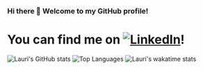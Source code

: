 ### Hi there 👋 Welcome to my GitHub profile!
# You can find me on [![LinkedIn][2.2]][2]!
![Lauri's GitHub stats](https://github-readme-stats.vercel.app/api?username=LauriLepik&count_private=true&show_icons=true&theme=tokyonight)
![Top Languages](https://github-readme-stats.vercel.app/api/top-langs/?username=LauriLepik&langs_count=10&layout=compact)
![Lauri's wakatime stats](https://github-readme-stats.vercel.app/api/wakatime?username=@LauriLepik)


<!-- Icons -->

[2.2]: https://cdn-icons-png.flaticon.com/32/174/174857.png (LinkedIn)

<!-- Links to your social media accounts -->

[2]: https://www.linkedin.com/in/lauri-lepik/
<!--
**LauriLepik/LauriLepik** is a ✨ _special_ ✨ repository because its `README.md` (this file) appears on your GitHub profile.

Here are some ideas to get you started:

- 🔭 I’m currently working on ...
- 🌱 I’m currently learning ...
- 👯 I’m looking to collaborate on ...
- 🤔 I’m looking for help with ...
- 💬 Ask me about ...
- 📫 How to reach me: ...
- 😄 Pronouns: ...
- ⚡ Fun fact: ...
-->
